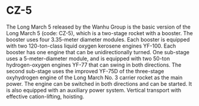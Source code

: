 # CZ-5
The Long March 5 released by the Wanhu Group is the basic version of the Long March 5 (code: CZ-5), which is a two-stage rocket with a booster. The booster uses four 3.35-meter diameter modules. Each booster is equipped with two 120-ton-class liquid oxygen kerosene engines YF-100. Each booster has one engine that can be unidirectionally turned. One sub-stage uses a 5-meter-diameter module, and is equipped with two 50-ton hydrogen-oxygen engines YF-77 that can swing in both directions. The second sub-stage uses the improved YF-75D of the three-stage oxyhydrogen engine of the Long March No. 3 carrier rocket as the main power. The engine can be switched in both directions and can be started. It is also equipped with an auxiliary power system. Vertical transport with effective cation-lifting, hoisting.
